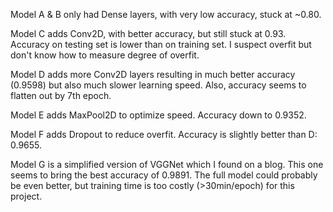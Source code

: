 Model A & B only had Dense layers, with very low accuracy, stuck at ~0.80.

Model C adds Conv2D, with better accuracy, but still stuck at 0.93. Accuracy on testing set is lower than on training
set. I suspect overfit but don't know how to measure degree of overfit.

Model D adds more Conv2D layers resulting in much better accuracy (0.9598) but also much slower learning speed. Also,
accuracy seems to flatten out by 7th epoch.

Model E adds MaxPool2D to optimize speed. Accuracy down to 0.9352.

Model F adds Dropout to reduce overfit. Accuracy is slightly better than D: 0.9655.

Model G is a simplified version of VGGNet which I found on a blog. This one seems to bring the best accuracy of 0.9891.
The full model could probably be even better, but training time is too costly (>30min/epoch) for this project.